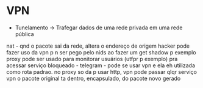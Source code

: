 # VPN
- Tunelamento -> Trafegar dados de uma rede privada em uma rede pública

nat - qnd o pacote sai da rede, altera o endereço de origem
hacker pode fazer uso da vpn p n ser pego pelo nids ao fazer um get shadow p exemplo
proxy pode ser usado para monitorar usuários (utfpr p exemplo)
pra acessar serviço bloqueado - telegram - pode se usar vpn e ela eh utilizada como rota padrao. no proxy so da p usar http, vpn pode passar qlqr serviço
vpn o pacote original ta dentro, encapsulado, do pacote novo gerado
